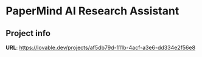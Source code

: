 # PaperMind AI Research Assistant

## Project info

**URL**: https://lovable.dev/projects/af5db79d-111b-4acf-a3e6-dd334e2f56e8

